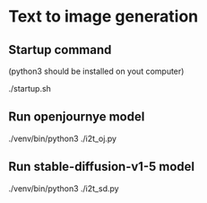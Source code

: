 # Text to image generation

## Startup command

(python3 should be installed on yout computer)

./startup.sh

## Run openjournye model

./venv/bin/python3 ./i2t_oj.py

## Run stable-diffusion-v1-5 model

./venv/bin/python3 ./i2t_sd.py
